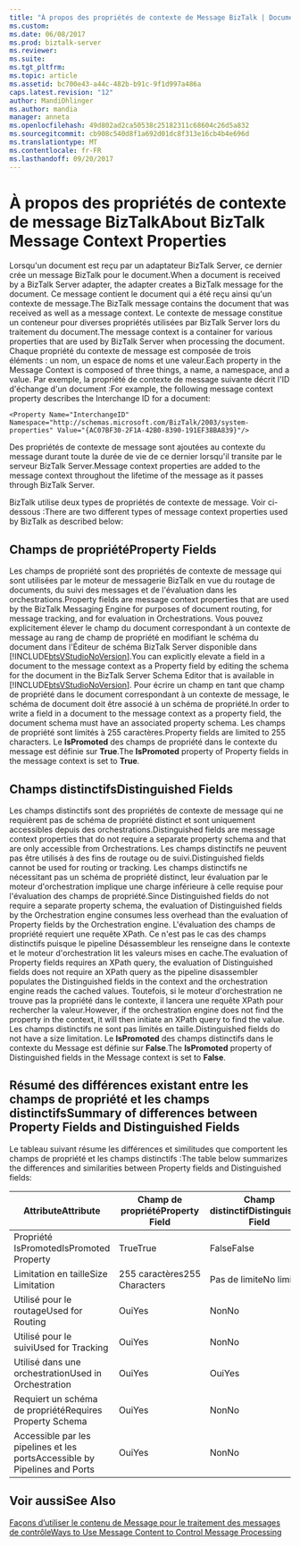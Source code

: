 ```yaml
---
title: "À propos des propriétés de contexte de Message BizTalk | Documents Microsoft"
ms.custom: 
ms.date: 06/08/2017
ms.prod: biztalk-server
ms.reviewer: 
ms.suite: 
ms.tgt_pltfrm: 
ms.topic: article
ms.assetid: bc700e43-a44c-482b-b91c-9f1d997a486a
caps.latest.revision: "12"
author: MandiOhlinger
ms.author: mandia
manager: anneta
ms.openlocfilehash: 49d802ad2ca50538c25182311c68604c26d5a832
ms.sourcegitcommit: cb908c540d8f1a692d01dc8f313e16cb4b4e696d
ms.translationtype: MT
ms.contentlocale: fr-FR
ms.lasthandoff: 09/20/2017
---
```

# <a name="about-biztalk-message-context-properties"></a><span data-ttu-id="14049-102">À propos des propriétés de contexte de message BizTalk</span><span class="sxs-lookup"><span data-stu-id="14049-102">About BizTalk Message Context Properties</span></span>
<span data-ttu-id="14049-103">Lorsqu'un document est reçu par un adaptateur BizTalk Server, ce dernier crée un message BizTalk pour le document.</span><span class="sxs-lookup"><span data-stu-id="14049-103">When a document is received by a BizTalk Server adapter, the adapter creates a BizTalk message for the document.</span></span> <span data-ttu-id="14049-104">Ce message contient le document qui a été reçu ainsi qu'un contexte de message.</span><span class="sxs-lookup"><span data-stu-id="14049-104">The BizTalk message contains the document that was received as well as a message context.</span></span> <span data-ttu-id="14049-105">Le contexte de message constitue un conteneur pour diverses propriétés utilisées par BizTalk Server lors du traitement du document.</span><span class="sxs-lookup"><span data-stu-id="14049-105">The message context is a container for various properties that are used by BizTalk Server when processing the document.</span></span> <span data-ttu-id="14049-106">Chaque propriété du contexte de message est composée de trois éléments : un nom, un espace de noms et une valeur.</span><span class="sxs-lookup"><span data-stu-id="14049-106">Each property in the Message Context is composed of three things, a name, a namespace, and a value.</span></span> <span data-ttu-id="14049-107">Par exemple, la propriété de contexte de message suivante décrit l'ID d'échange d'un document :</span><span class="sxs-lookup"><span data-stu-id="14049-107">For example, the following message context property describes the Interchange ID for a document:</span></span>  
  
```  
<Property Name="InterchangeID" Namespace="http://schemas.microsoft.com/BizTalk/2003/system-properties" Value="{AC07BF30-2F1A-42B0-8390-191EF38BA839}"/>  
```  
  
 <span data-ttu-id="14049-108">Des propriétés de contexte de message sont ajoutées au contexte du message durant toute la durée de vie de ce dernier lorsqu'il transite par le serveur BizTalk Server.</span><span class="sxs-lookup"><span data-stu-id="14049-108">Message context properties are added to the message context throughout the lifetime of the message as it passes through BizTalk Server.</span></span>  
  
 <span data-ttu-id="14049-109">BizTalk utilise deux types de propriétés de contexte de message. Voir ci-dessous :</span><span class="sxs-lookup"><span data-stu-id="14049-109">There are two different types of message context properties used by BizTalk as described below:</span></span>  
  
## <a name="property-fields"></a><span data-ttu-id="14049-110">Champs de propriété</span><span class="sxs-lookup"><span data-stu-id="14049-110">Property Fields</span></span>  
 <span data-ttu-id="14049-111">Les champs de propriété sont des propriétés de contexte de message qui sont utilisées par le moteur de messagerie BizTalk en vue du routage de documents, du suivi des messages et de l'évaluation dans les orchestrations.</span><span class="sxs-lookup"><span data-stu-id="14049-111">Property fields are message context properties that are used by the BizTalk Messaging Engine for purposes of document routing, for message tracking, and for evaluation in Orchestrations.</span></span> <span data-ttu-id="14049-112">Vous pouvez explicitement élever le champ du document correspondant à un contexte de message au rang de champ de propriété en modifiant le schéma du document dans l'Éditeur de schéma BizTalk Server disponible dans [!INCLUDE[btsVStudioNoVersion](../includes/btsvstudionoversion-md.md)].</span><span class="sxs-lookup"><span data-stu-id="14049-112">You can explicitly elevate a field in a document to the message context as a Property field by editing the schema for the document in the BizTalk Server Schema Editor that is available in [!INCLUDE[btsVStudioNoVersion](../includes/btsvstudionoversion-md.md)].</span></span> <span data-ttu-id="14049-113">Pour écrire un champ en tant que champ de propriété dans le document correspondant à un contexte de message, le schéma de document doit être associé à un schéma de propriété.</span><span class="sxs-lookup"><span data-stu-id="14049-113">In order to write a field in a document to the message context as a property field, the document schema must have an associated property schema.</span></span> <span data-ttu-id="14049-114">Les champs de propriété sont limités à 255 caractères.</span><span class="sxs-lookup"><span data-stu-id="14049-114">Property fields are limited to 255 characters.</span></span> <span data-ttu-id="14049-115">Le **IsPromoted** des champs de propriété dans le contexte du message est définie sur **True**.</span><span class="sxs-lookup"><span data-stu-id="14049-115">The **IsPromoted** property of Property fields in the message context is set to **True**.</span></span>  
  
## <a name="distinguished-fields"></a><span data-ttu-id="14049-116">Champs distinctifs</span><span class="sxs-lookup"><span data-stu-id="14049-116">Distinguished Fields</span></span>  
 <span data-ttu-id="14049-117">Les champs distinctifs sont des propriétés de contexte de message qui ne requièrent pas de schéma de propriété distinct et sont uniquement accessibles depuis des orchestrations.</span><span class="sxs-lookup"><span data-stu-id="14049-117">Distinguished fields are message context properties that do not require a separate property schema and that are only accessible from Orchestrations.</span></span> <span data-ttu-id="14049-118">Les champs distinctifs ne peuvent pas être utilisés à des fins de routage ou de suivi.</span><span class="sxs-lookup"><span data-stu-id="14049-118">Distinguished fields cannot be used for routing or tracking.</span></span> <span data-ttu-id="14049-119">Les champs distinctifs ne nécessitant pas un schéma de propriété distinct, leur évaluation par le moteur d'orchestration implique une charge inférieure à celle requise pour l'évaluation des champs de propriété.</span><span class="sxs-lookup"><span data-stu-id="14049-119">Since Distinguished fields do not require a separate property schema, the evaluation of Distinguished fields by the Orchestration engine consumes less overhead than the evaluation of Property fields by the Orchestration engine.</span></span> <span data-ttu-id="14049-120">L'évaluation des champs de propriété requiert une requête XPath. Ce n'est pas le cas des champs distinctifs puisque le pipeline Désassembleur les renseigne dans le contexte et le moteur d'orchestration lit les valeurs mises en cache.</span><span class="sxs-lookup"><span data-stu-id="14049-120">The evaluation of Property fields requires an XPath query, the evaluation of Distinguished fields does not require an XPath query as the pipeline disassembler populates the Distinguished fields in the context and the orchestration engine reads the cached values.</span></span> <span data-ttu-id="14049-121">Toutefois, si le moteur d'orchestration ne trouve pas la propriété dans le contexte, il lancera une requête XPath pour rechercher la valeur.</span><span class="sxs-lookup"><span data-stu-id="14049-121">However, if the orchestration engine does not find the property in the context, it will then initiate an XPath query to find the value.</span></span> <span data-ttu-id="14049-122">Les champs distinctifs ne sont pas limités en taille.</span><span class="sxs-lookup"><span data-stu-id="14049-122">Distinguished fields do not have a size limitation.</span></span> <span data-ttu-id="14049-123">Le **IsPromoted** des champs distinctifs dans le contexte du Message est définie sur **False**.</span><span class="sxs-lookup"><span data-stu-id="14049-123">The **IsPromoted** property of Distinguished fields in the Message context is set to **False**.</span></span>  
  
## <a name="summary-of-differences-between-property-fields-and-distinguished-fields"></a><span data-ttu-id="14049-124">Résumé des différences existant entre les champs de propriété et les champs distinctifs</span><span class="sxs-lookup"><span data-stu-id="14049-124">Summary of differences between Property Fields and Distinguished Fields</span></span>  
 <span data-ttu-id="14049-125">Le tableau suivant résume les différences et similitudes que comportent les champs de propriété et les champs distinctifs :</span><span class="sxs-lookup"><span data-stu-id="14049-125">The table below summarizes the differences and similarities between Property fields and Distinguished fields:</span></span>  
  
|<span data-ttu-id="14049-126">**Attribute**</span><span class="sxs-lookup"><span data-stu-id="14049-126">**Attribute**</span></span>|<span data-ttu-id="14049-127">**Champ de propriété**</span><span class="sxs-lookup"><span data-stu-id="14049-127">**Property Field**</span></span>|<span data-ttu-id="14049-128">**Champ distinctif**</span><span class="sxs-lookup"><span data-stu-id="14049-128">**Distinguished Field**</span></span>|  
|-------------------|------------------------|-----------------------------|  
|<span data-ttu-id="14049-129">Propriété IsPromoted</span><span class="sxs-lookup"><span data-stu-id="14049-129">IsPromoted Property</span></span>|<span data-ttu-id="14049-130">True</span><span class="sxs-lookup"><span data-stu-id="14049-130">True</span></span>|<span data-ttu-id="14049-131">False</span><span class="sxs-lookup"><span data-stu-id="14049-131">False</span></span>|  
|<span data-ttu-id="14049-132">Limitation en taille</span><span class="sxs-lookup"><span data-stu-id="14049-132">Size Limitation</span></span>|<span data-ttu-id="14049-133">255 caractères</span><span class="sxs-lookup"><span data-stu-id="14049-133">255 Characters</span></span>|<span data-ttu-id="14049-134">Pas de limite</span><span class="sxs-lookup"><span data-stu-id="14049-134">No limit</span></span>|  
|<span data-ttu-id="14049-135">Utilisé pour le routage</span><span class="sxs-lookup"><span data-stu-id="14049-135">Used for Routing</span></span>|<span data-ttu-id="14049-136">Oui</span><span class="sxs-lookup"><span data-stu-id="14049-136">Yes</span></span>|<span data-ttu-id="14049-137">Non</span><span class="sxs-lookup"><span data-stu-id="14049-137">No</span></span>|  
|<span data-ttu-id="14049-138">Utilisé pour le suivi</span><span class="sxs-lookup"><span data-stu-id="14049-138">Used for Tracking</span></span>|<span data-ttu-id="14049-139">Oui</span><span class="sxs-lookup"><span data-stu-id="14049-139">Yes</span></span>|<span data-ttu-id="14049-140">Non</span><span class="sxs-lookup"><span data-stu-id="14049-140">No</span></span>|  
|<span data-ttu-id="14049-141">Utilisé dans une orchestration</span><span class="sxs-lookup"><span data-stu-id="14049-141">Used in Orchestration</span></span>|<span data-ttu-id="14049-142">Oui</span><span class="sxs-lookup"><span data-stu-id="14049-142">Yes</span></span>|<span data-ttu-id="14049-143">Oui</span><span class="sxs-lookup"><span data-stu-id="14049-143">Yes</span></span>|  
|<span data-ttu-id="14049-144">Requiert un schéma de propriété</span><span class="sxs-lookup"><span data-stu-id="14049-144">Requires Property Schema</span></span>|<span data-ttu-id="14049-145">Oui</span><span class="sxs-lookup"><span data-stu-id="14049-145">Yes</span></span>|<span data-ttu-id="14049-146">Non</span><span class="sxs-lookup"><span data-stu-id="14049-146">No</span></span>|  
|<span data-ttu-id="14049-147">Accessible par les pipelines et les ports</span><span class="sxs-lookup"><span data-stu-id="14049-147">Accessible by Pipelines and Ports</span></span>|<span data-ttu-id="14049-148">Oui</span><span class="sxs-lookup"><span data-stu-id="14049-148">Yes</span></span>|<span data-ttu-id="14049-149">Non</span><span class="sxs-lookup"><span data-stu-id="14049-149">No</span></span>|  
  
## <a name="see-also"></a><span data-ttu-id="14049-150">Voir aussi</span><span class="sxs-lookup"><span data-stu-id="14049-150">See Also</span></span>  
 [<span data-ttu-id="14049-151">Façons d’utiliser le contenu de Message pour le traitement des messages de contrôle</span><span class="sxs-lookup"><span data-stu-id="14049-151">Ways to Use Message Content to Control Message Processing</span></span>](../core/ways-to-use-message-content-to-control-message-processing.md)